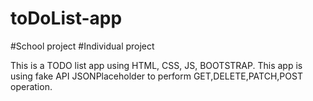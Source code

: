 # toDoList-app

#School project
#Individual project

This is a TODO list app using HTML, CSS, JS, BOOTSTRAP.
This app is using fake API JSONPlaceholder to perform GET,DELETE,PATCH,POST operation.
